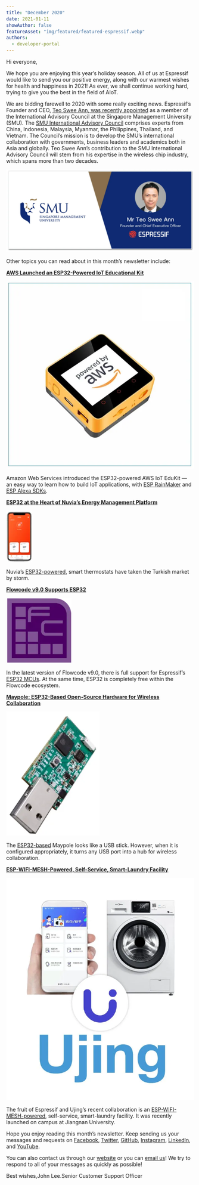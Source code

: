 ```yaml
---
title: "December 2020"
date: 2021-01-11
showAuthor: false
featureAsset: "img/featured/featured-espressif.webp"
authors:
  - developer-portal
---
```

Hi everyone,

We hope you are enjoying this year’s holiday season. All of us at Espressif would like to send you our positive energy, along with our warmest wishes for health and happiness in 2021! As ever, we shall continue working hard, trying to give you the best in the field of AIoT.

We are bidding farewell to 2020 with some really exciting news. Espressif’s Founder and CEO, [Teo Swee Ann, was recently appointed](https://www.espressif.com/en/news/Espressif-CEO-Becomes-Member-of-SMU-IAC) as a member of the International Advisory Council at the Singapore Management University (SMU). The [SMU International Advisory Council](https://www.smu.edu.sg/about/international-advisory-council) comprises experts from China, Indonesia, Malaysia, Myanmar, the Philippines, Thailand, and Vietnam. The Council’s mission is to develop the SMU’s international collaboration with governments, business leaders and academics both in Asia and globally. Teo Swee Ann’s contribution to the SMU International Advisory Council will stem from his expertise in the wireless chip industry, which spans more than two decades.

![](img/december-1.webp)

Other topics you can read about in this month’s newsletter include:

[__AWS Launched an ESP32-Powered IoT Educational Kit__ ](https://www.espressif.com/en/news/AWS_IoT_EduKit)

![](img/december-2.webp)

Amazon Web Services introduced the ESP32-powered AWS IoT EduKit — an easy way to learn how to build IoT applications, with [ESP RainMaker](https://rainmaker.espressif.com/) and [ESP Alexa SDKs](https://www.espressif.com/en/solutions/audio-solutions/esp-avs-for-aws-iot).

[__ESP32 at the Heart of Nuvia’s Energy Management Platform__ ](https://www.espressif.com/en/news/ESP32_Nuvia)

![](img/december-3.webp)

Nuvia’s [ESP32-powered](https://www.espressif.com/sites/default/files/documentation/esp32-wroom-32e_esp32-wroom-32ue_datasheet_en.pdf), smart thermostats have taken the Turkish market by storm.

[__Flowcode v9.0 Supports ESP32__ ](https://www.espressif.com/en/news/ESP_Flowcode)

![](img/december-4.webp)

In the latest version of Flowcode v9.0, there is full support for Espressif’s [ESP32 MCUs](https://www.espressif.com/en/products/socs/esp32). At the same time, ESP32 is completely free within the Flowcode ecosystem.

[__Maypole: ESP32-Based Open-Source Hardware for Wireless Collaboration__ ](https://www.espressif.com/en/news/Maypole_ESP32)

![](img/december-5.webp)

The [ESP32-based](https://www.espressif.com/sites/default/files/documentation/esp32-pico-d4_datasheet_en.pdf) Maypole looks like a USB stick. However, when it is configured appropriately, it turns any USB port into a hub for wireless collaboration.

[__ESP-WIFI-MESH-Powered, Self-Service, Smart-Laundry Facility__ ](https://www.espressif.com/en/news/ESP_WIFI_MESH_Ujing)

![](img/december-6.webp)

The fruit of Espressif and Ujing’s recent collaboration is an [ESP-WIFI-MESH-powered](https://www.espressif.com/en/products/sdks/esp-wifi-mesh/overview), self-service, smart-laundry facility. It was recently launched on campus at Jiangnan University.

Hope you enjoy reading this month’s newsletter. Keep sending us your messages and requests on [Facebook](https://espressif.us15.list-manage.com/track/click?u=40830afd8eb6f70ab5e47b7a4&id=c4a255994f&e=309e9b0452), [Twitter](https://espressif.us15.list-manage.com/track/click?u=40830afd8eb6f70ab5e47b7a4&id=65227f5ce9&e=309e9b0452), [GitHub](https://github.com/espressif), [Instagram](https://espressif.us15.list-manage.com/track/click?u=40830afd8eb6f70ab5e47b7a4&id=7a5d88fa55&e=309e9b0452), [LinkedIn](https://espressif.us15.list-manage.com/track/click?u=40830afd8eb6f70ab5e47b7a4&id=4a49c35eb3&e=309e9b0452), and [YouTube](https://espressif.us15.list-manage.com/track/click?u=40830afd8eb6f70ab5e47b7a4&id=60d3d0280a&e=309e9b0452).

You can also contact us through our [website](https://www.espressif.com/en/contact-us/sales-questions) or you can [email us](mailto://newsletter@espressif.com)! We try to respond to all of your messages as quickly as possible!

Best wishes,John Lee.Senior Customer Support Officer
